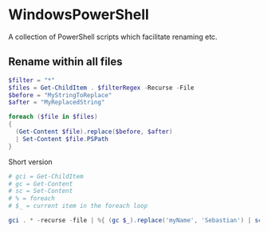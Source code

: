# WindowsPowerShell
A collection of PowerShell scripts which facilitate renaming etc.

## Rename within all files

```PowerShell
$filter = "*"
$files = Get-ChildItem . $filterRegex -Recurse -File
$before = "MyStringToReplace"
$after = "MyReplacedString"

foreach ($file in $files)
{
  (Get-Content $file).replace($before, $after) 
  | Set-Content $file.PSPath
}
```

Short version
```PowerShell
# gci = Get-ChildItem
# gc = Get-Content
# sc = Set-Content
# % = foreach
# $_ = current item in the foreach loop

gci . * -recurse -file | %{ (gc $_).replace('myName', 'Sebastian') | sc $_.PSPath }
```
